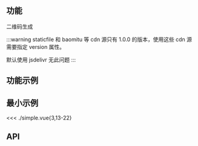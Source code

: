 ## 功能

<CdnTag name="qrcode" />二维码生成

:::warning
staticfile 和 baomitu 等 cdn 源只有 1.0.0 的版本，使用这些 cdn 源需要指定 version 属性。

默认使用 jsdelivr 无此问题
:::


## 功能示例

<Example />

## 最小示例

<<< ./simple.vue{3,13-22}

## API

<Usage />

<script setup>
import Example from "./example.vue";
import Usage from "./usage.vue";
import CdnTag from "@/components/cdn-tag.vue";
</script>